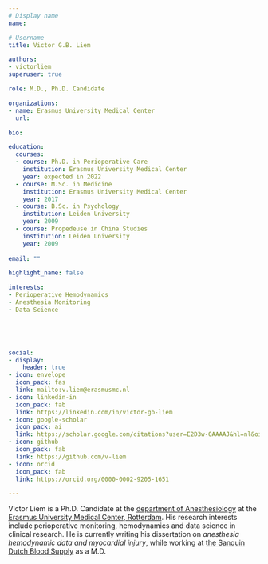 ```yaml
---
# Display name
name:   

# Username
title: Victor G.B. Liem

authors:
- victorliem
superuser: true

role: M.D., Ph.D. Candidate

organizations:
- name: Erasmus University Medical Center
  url: 

bio: 

education:
  courses:
  - course: Ph.D. in Perioperative Care
    institution: Erasmus University Medical Center
    year: expected in 2022
  - course: M.Sc. in Medicine
    institution: Erasmus University Medical Center
    year: 2017
  - course: B.Sc. in Psychology
    institution: Leiden University
    year: 2009
  - course: Propedeuse in China Studies
    institution: Leiden University
    year: 2009
    
email: ""

highlight_name: false

interests:
- Perioperative Hemodynamics
- Anesthesia Monitoring
- Data Science


  


social:
- display:
    header: true
- icon: envelope
  icon_pack: fas
  link: mailto:v.liem@erasmusmc.nl
- icon: linkedin-in
  icon_pack: fab
  link: https://linkedin.com/in/victor-gb-liem
- icon: google-scholar
  icon_pack: ai
  link: https://scholar.google.com/citations?user=E2D3w-0AAAAJ&hl=nl&oi=ao
- icon: github
  icon_pack: fab
  link: https://github.com/v-liem
- icon: orcid
  icon_pack: fab
  link: https://orcid.org/0000-0002-9205-1651

---
```



Victor Liem is a Ph.D. Candidate at the [department of Anesthesiology](https://www.erasmusmc.nl/en/research/departments/anesthesiology) at the [Erasmus University Medical Center, Rotterdam](https://www.erasmusmc.nl/en/research). His research interests include perioperative monitoring, hemodynamics and data science in clinical research. He is currently writing his dissertation on _anesthesia hemodynamic data and myocardial injury_, while working at [the Sanquin Dutch Blood Supply](https://www.sanquin.nl/en) as a M.D.


